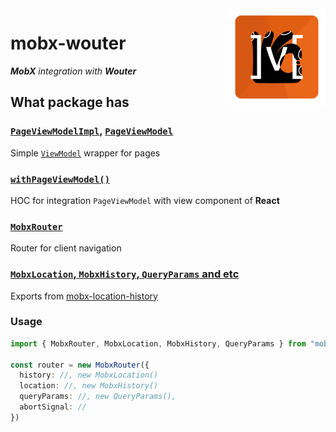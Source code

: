 <img src="assets/logo.png" align="right" height="156" alt="logo" />

# mobx-wouter  

_**MobX** integration with **Wouter**_


## What package has   

### [`PageViewModelImpl`](src/page-view-model/page-view-model.impl.ts), [`PageViewModel`](src/page-view-model/page-view-model.ts)   

Simple [`ViewModel`](https://github.com/js2me/mobx-vm-entities?tab=readme-ov-file#mobx-view-model) wrapper for pages  


### [`withPageViewModel()`](src/page-view-model/with-page-view-model.tsx)  

HOC for integration `PageViewModel` with view component of **React**  

### [`MobxRouter`](src/router/router.ts)   

Router for client navigation  

### [`MobxLocation`, `MobxHistory`, `QueryParams` and etc](https://github.com/js2me/mobx-location-history)  

Exports from [mobx-location-history](https://github.com/js2me/mobx-location-history)  


### Usage   

```ts
import { MobxRouter, MobxLocation, MobxHistory, QueryParams } from "mobx-wouter";

const router = new MobxRouter({
  history: //, new MobxLocation()
  location: //, new MobxHistory()
  queryParams: //, new QueryParams(),
  abortSignal: //
})
```